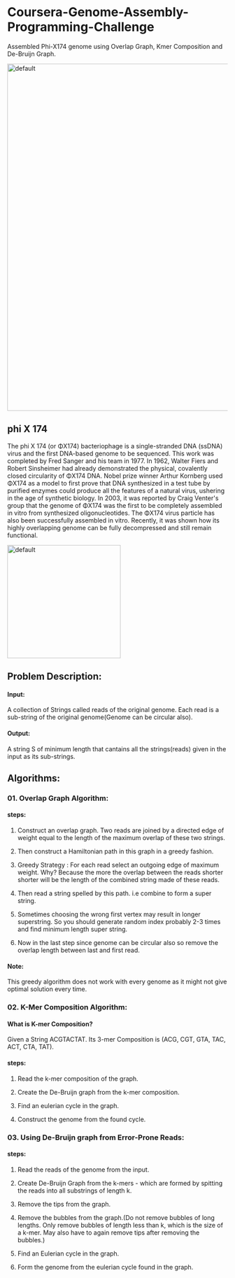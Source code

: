 # Coursera-Genome-Assembly-Programming-Challenge
Assembled Phi-X174 genome using Overlap Graph, Kmer Composition and De-Bruijn Graph.

<img width="794" alt="default" src="https://user-images.githubusercontent.com/33269462/44305590-1b413b00-a349-11e8-8839-915bfda8b2af.png">


## phi X 174

The phi X 174 (or ΦX174) bacteriophage is a single-stranded DNA (ssDNA) virus and the first DNA-based genome to be sequenced. This work was completed by Fred Sanger and his team in 1977. In 1962, Walter Fiers and Robert Sinsheimer had already demonstrated the physical, covalently closed circularity of ΦX174 DNA. Nobel prize winner Arthur Kornberg used ΦX174 as a model to first prove that DNA synthesized in a test tube by purified enzymes could produce all the features of a natural virus, ushering in the age of synthetic biology. In 2003, it was reported by Craig Venter's group that the genome of ΦX174 was the first to be completely assembled in vitro from synthesized oligonucleotides. The ΦX174 virus particle has also been successfully assembled in vitro. Recently, it was shown how its highly overlapping genome can be fully decompressed and still remain functional.

<img width="259" alt="default" src="https://user-images.githubusercontent.com/33269462/44305606-65c2b780-a349-11e8-9ee5-ccb3e108aa3c.png">

## Problem Description:
#### Input: 
A collection of Strings called reads of the original genome. Each read is a sub-string of the original genome(Genome can be circular also).

#### Output:
A string S of minimum length that cantains all the strings(reads) given in the input as its sub-strings.


## Algorithms:
### 01. Overlap Graph Algorithm:
#### steps:
1. Construct an overlap graph. Two reads are joined by a directed edge of weight equal to the length of the maximum overlap of these two strings.

2. Then construct a Hamiltonian path in this graph in a greedy fashion.

3. Greedy Strategy : For each read select an outgoing edge of maximum weight. Why? Because the more the overlap between the reads shorter shorter will be the length of the combined string made of these reads.

4. Then read a string spelled by this path. i.e combine to form a super string.

5. Sometimes choosing the wrong first vertex may result in longer superstring. So you should generate random index probably 2-3 times and find minimum length super string.

6. Now in the last step since genome can be circular also so remove the overlap length between last and first read.

#### Note: 
This greedy algorithm does not work with every genome as it might not give optimal solution every time.

### 02. K-Mer Composition Algorithm:
#### What is K-mer Composition?
Given a String ACGTACTAT. Its 3-mer Composition is (ACG, CGT, GTA, TAC, ACT, CTA, TAT).

#### steps:
1. Read the k-mer composition of the graph.

2. Create the De-Bruijn graph from the k-mer composition.

3. Find an eulerian cycle in the graph.

4. Construct the genome from the found cycle.

### 03. Using De-Bruijn graph from Error-Prone Reads:
#### steps:
1. Read the reads of the genome from the input.

2. Create De-Bruijn Graph from the k-mers - which are formed by spitting the reads into all substrings of length k.

3. Remove the tips from the graph.

4. Remove the bubbles from the graph.(Do not remove bubbles of long lengths. Only remove bubbles of length less than k, which is the size of a k-mer. May also have to again remove tips after removing the bubbles.)

5. Find an Eulerian cycle in the graph.

6. Form the genome from the eulerian cycle found in the graph.
